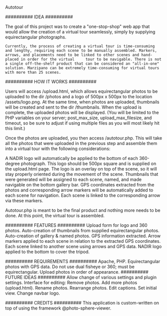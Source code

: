 Autotour

########## IDEA ########## 

The goal of this project was to create a "one-stop-shop" web app that would allow the creation of a virtual tour seamlessly, simply by supplying equirectangular photographs.

    Currently, the process of creating a virtual tour is time-consuming and lengthy, requiring each scene to be manually assembled. Markers, arrows, and placements need to be linked to other scenes and hand-placed in order for the virtual     tour to be navigable. There is not a single off-the-shelf product that can be considered an "all-in-one" solution. Marzipano can be extremely time-consuming for virtual tours with more than 25 scenes.

########## HOW IT WORKS ########## 

Users will access /upload.html, which allows equirectangular photos to be uploaded to the dir /photos and a logo of 500px x 500px to the location /assets/logo.png. At the same time, when photos are uploaded, thumbnails will be created and sent to the dir /thumbnails. When the upload is complete, the uploaded photos will be displayed. (You will be limited to the PHP variables on your server; post_max_size, upload_max_filesize, and timeout, so be sure to adjust if using multiple files as you will most likely hit this limit.)

Once the photos are uploaded, you then access /autotour.php. This will take all the photos that were uploaded in the previous step and assemble them into a virtual tour with the following considerations:

A NADIR logo will automatically be applied to the bottom of each 360-degree photograph. This logo should be 500px square and is supplied on the upload.html page.
  The logo is an overlay on top of the scene, so it will stay properly oriented during the movement of the scene.
  Thumbnails that were generated will be assigned to each scene, named, and made navigable on the bottom gallery bar.
  GPS coordinates extracted from the photos and corresponding arrow markers will be automatically added to each scene for navigation.
  Each scene is linked to the corresponding arrow via these markers.
  
Autotour.php is meant to be the final product and nothing more needs to be done. At this point, the virtual tour is assembled.

########## FEATURES ########## 
  Upload form for logo and 360 photos.
  Auto-creation of thumbnails from supplied equirectangular photos.
  Auto-creation of gallery & named photos.
  GPS information extracted.
  Arrow markers applied to each scene in relation to the extracted GPS coordinates.
  Each scene linked to another scene using arrows and GPS data.
  NADIR logo applied to the bottom to cover the tripod.
  
########## REQUIREMENTS ########## 
  Apache, PHP.
  Equirectangular photos with GPS data.
    Do not use dual fisheye or 360; must be equirectangular.
  Upload photos in order of appearance.
########## FUTURE IDEAS ########## 
  Allow change of various settings and plugin settings.
  Interface for editing:
  Remove photos.
  Add more photos (upload.html).
  Rename photos.
  Rearrange photos.
  Edit captions.
  Set initial view.
  Change navbar logo.

########## CREDITS ########## 
  This application is custom-written on top of using the framework @photo-sphere-viewer.
